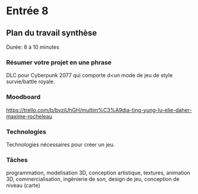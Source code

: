 # Entrée 8
## Plan du travail synthèse
Durée: 8 à 10 minutes

### Résumer votre projet en une phrase
DLC pour Cyberpunk 2077 qui comporte d<un mode de jeu de style survie/battle royale.

### Moodboard
https://trello.com/b/byziUhGH/multim%C3%A9dia-ting-yung-lu-elie-daher-maxime-rocheleau

### Technologies
Technologies nécessaires pour créer un jeu.

### Tâches
programmation, modelisation 3D, conception artistique, textures, animation 3D, commercialisation, ingénierie de son, design de jeu, conception de niveau (carte)

